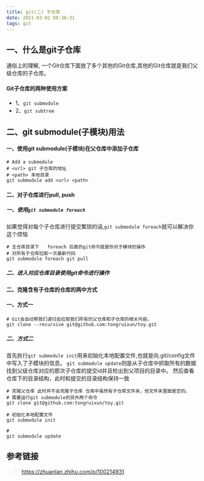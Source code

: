 ```yaml
---
title: git(二) 子仓库
date: 2021-03-02 08:36:31
tags: git 
---
```


## 一、什么是git子仓库

通俗上的理解, 一个Git仓库下面放了多个其他的Git仓库,其他的Git仓库就是我们父级仓库的子仓库。
#### Git子仓库的两种使用方案

- 1、`git submodule`
- 2、`git subtree`

## 二、git submodule(子模块)用法

#### 一、使用git submodule(子模块)在父仓库中添加子仓库

```shell
# Add a submodule
# <url> git 子仓库的地址
# <path> 本地目录
git submodule add <url> <path>
```

#### 二、对子仓库进行pull, push

##### 一、使用`git submodule foreach`

如果觉得对每个子仓库进行提交繁琐的话,`git submodule foreach`就可以解决你这个烦恼
```shell
# 主仓库目录下   foreach 后面的git命令就是你对子模块的操作
# 对所有子仓库拉取一次最新代码
git submodule foreach git pull
```

##### 二、进入对应仓库目录使用git命令进行操作

#### 二、克隆含有子仓库的仓库的两中方式

#### 一、方式一

```shell
# Git会自动帮我们递归去拉取我们所有的父仓库和子仓库的相关内容。
git clone --recursive git@github.com:tongruixun/toy.git
```


##### 二、方式二
首先执行`git submodule init`用来初始化本地配置文件,也就是向.git/config文件中写入了子模块的信息。
`git submodule update`则是从子仓库中抓取所有的数据找到父级仓库对应的那次子仓库的提交id并且检出到父项目的目录中。
然后查看仓库下的目录结构，此时和提交的目录结构保持一致
```shell
# 克隆父仓库 此时并不会克隆子仓库 仓库中虽然有子仓库文件夹，但文件夹里面是空的。
# 需要运行git submodule的另外两个命令
git clone git@github.com:tongruixun/toy.git

# 初始化本地配置文件
git submodule init

# 
git submodule update
```


## 参考链接

> https://zhuanlan.zhihu.com/p/100214931